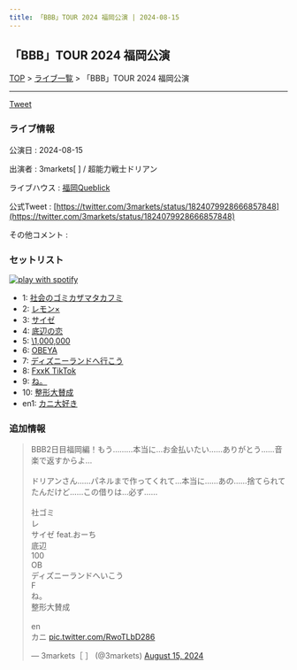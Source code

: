 ```yaml
---
title: 「BBB」TOUR 2024 福岡公演 | 2024-08-15
---
```

## 「BBB」TOUR 2024 福岡公演

[TOP](/setlist/) > [ライブ一覧](lives.html) > 「BBB」TOUR 2024 福岡公演

___

<a href="https://twitter.com/share?ref_src=twsrc%5Etfw" data-text="3markets[ ]セットリスト > 「BBB」TOUR 2024 福岡公演" class="twitter-share-button" data-via="3markets" data-hashtags="3markets" data-related="3markets" data-show-count="false">Tweet</a>

### ライブ情報

公演日
:    2024-08-15

出演者
:    3markets[ ] / 超能力戦士ドリアン

ライブハウス
:    [福岡Queblick](livehouse054.html)

公式Tweet
:    [https://twitter.com/3markets/status/1824079928666857848](https://twitter.com/3markets/status/1824079928666857848)

その他コメント
:    

### セットリスト


[![play with spotify](images/spotify-icon.png)](https://open.spotify.com/playlist/4LOFeoIXPS0SU5zxbPBECr)



*  1: [社会のゴミカザマタカフミ](song002.html)
*  2: [レモン×](song003.html)
*  3: [サイゼ](song004.html)
*  4: [底辺の恋](song008.html)
*  5: [\1,000,000](song022.html)
*  6: [OBEYA](song021.html)
*  7: [ディズニーランドへ行こう](song095.html)
*  8: [FxxK TikTok](song082.html)
*  9: [ね。](song076.html)
*  10: [整形大賛成](song005.html)
*  en1: [カニ大好き](song079.html)


### 追加情報



<blockquote class="twitter-tweet"><p lang="ja" dir="ltr">BBB2日目福岡編！もう………本当に…お金払いたい……ありがとう……音楽で返すからよ…<br><br>ドリアンさん……パネルまで作ってくれて…本当に……あの……捨てられてたんだけど……この借りは…必ず……<br><br>社ゴミ<br>レ<br>サイゼ feat.おーち<br>底辺<br>100<br>OB<br>ディズニーランドへいこう<br>F<br>ね。<br>整形大賛成<br><br>en<br>カニ <a href="https://t.co/RwoTLbD286">pic.twitter.com/RwoTLbD286</a></p>&mdash; 3markets［ ］ (@3markets) <a href="https://twitter.com/3markets/status/1824079928666857848?ref_src=twsrc%5Etfw">August 15, 2024</a></blockquote>
<script async src="https://platform.twitter.com/widgets.js" charset="utf-8"></script>




<script async src="https://platform.twitter.com/widgets.js" charset="utf-8"></script>